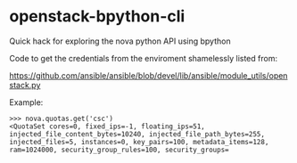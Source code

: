 openstack-bpython-cli
=====================

Quick hack for exploring the nova python API using bpython

Code to get the credentials from the enviroment shamelessly listed from:

https://github.com/ansible/ansible/blob/devel/lib/ansible/module_utils/openstack.py

Example:

    >>> nova.quotas.get('csc')
    <QuotaSet cores=0, fixed_ips=-1, floating_ips=51, injected_file_content_bytes=10240, injected_file_path_bytes=255, injected_files=5, instances=0, key_pairs=100, metadata_items=128, ram=1024000, security_group_rules=100, security_groups=
